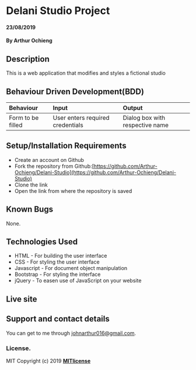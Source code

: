 # Delani Studio Project
#### 23/08/2019
#### By **Arthur Ochieng**
## Description
This is a web application that modifies and styles a fictional studio
## Behaviour Driven Development(BDD)
|Behaviour| Input| Output|
|:--------|:-----|:------|
|Form to be filled| User enters required credentials| Dialog box with respective name|
## Setup/Installation Requirements
* Create an account on Github
* Fork the repository from Github:[https://github.com/Arthur-Ochieng/Delani-Studio](https://github.com/Arthur-Ochieng/Delani-Studio)
* Clone the link
* Open the link from where the repository is saved
## Known Bugs
None.
## Technologies Used
* HTML - For building the user interface
* CSS - For styling the user interface
* Javascript - For document object manipulation
* Bootstrap - For styling the interface
* jQuery - To easen use of JavaScript on your website
## Live site
[]()
## Support and contact details
You can get to me through johnarthur016@gmail.com.
### License.
MIT Copyright (c) 2019 **[MITlicense](LICENSE)**